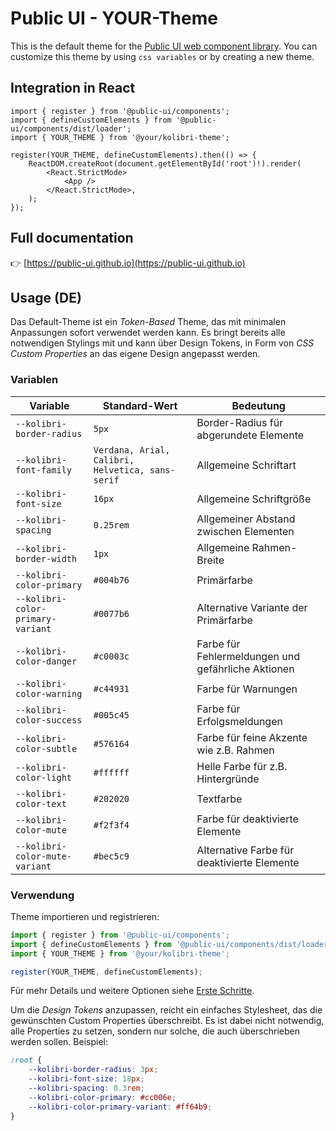 # Public UI - YOUR-Theme

This is the default theme for the [Public UI web component library](https://public-ui.github.io). You can customize this theme by using `css variables` or by creating a new theme.

## Integration in React

```tsx
import { register } from '@public-ui/components';
import { defineCustomElements } from '@public-ui/components/dist/loader';
import { YOUR_THEME } from '@your/kolibri-theme';

register(YOUR_THEME, defineCustomElements).then(() => {
	ReactDOM.createRoot(document.getElementById('root')!).render(
		<React.StrictMode>
			<App />
		</React.StrictMode>,
	);
});
```

## Full documentation

👉 [https://public-ui.github.io](https://public-ui.github.io)

## Usage (DE)

Das Default-Theme ist ein _Token-Based_ Theme, das mit minimalen Anpassungen sofort verwendet werden kann. Es bringt bereits alle notwendigen Stylings mit und kann
über Design Tokens, in Form von _CSS Custom Properties_ an das eigene Design angepasst werden.

### Variablen

| Variable                          | Standard-Wert                                    | Bedeutung                                          |
| --------------------------------- | ------------------------------------------------ | -------------------------------------------------- |
| `--kolibri-border-radius`         | `5px`                                            | Border-Radius für abgerundete Elemente             |
| `--kolibri-font-family`           | `Verdana, Arial, Calibri, Helvetica, sans-serif` | Allgemeine Schriftart                              |
| `--kolibri-font-size`             | `16px`                                           | Allgemeine Schriftgröße                            |
| `--kolibri-spacing`               | `0.25rem`                                        | Allgemeiner Abstand zwischen Elementen             |
| `--kolibri-border-width`          | `1px`                                            | Allgemeine Rahmen-Breite                           |
| `--kolibri-color-primary`         | `#004b76`                                        | Primärfarbe                                        |
| `--kolibri-color-primary-variant` | `#0077b6`                                        | Alternative Variante der Primärfarbe               |
| `--kolibri-color-danger`          | `#c0003c`                                        | Farbe für Fehlermeldungen und gefährliche Aktionen |
| `--kolibri-color-warning`         | `#c44931`                                        | Farbe für Warnungen                                |
| `--kolibri-color-success`         | `#005c45`                                        | Farbe für Erfolgsmeldungen                         |
| `--kolibri-color-subtle`          | `#576164`                                        | Farbe für feine Akzente wie z.B. Rahmen            |
| `--kolibri-color-light`           | `#ffffff`                                        | Helle Farbe für z.B. Hintergründe                  |
| `--kolibri-color-text`            | `#202020`                                        | Textfarbe                                          |
| `--kolibri-color-mute`            | `#f2f3f4`                                        | Farbe für deaktivierte Elemente                    |
| `--kolibri-color-mute-variant`    | `#bec5c9`                                        | Alternative Farbe für deaktivierte Elemente        |

### Verwendung

Theme importieren und registrieren:

```js
import { register } from '@public-ui/components';
import { defineCustomElements } from '@public-ui/components/dist/loader';
import { YOUR_THEME } from '@your/kolibri-theme';

register(YOUR_THEME, defineCustomElements);
```

Für mehr Details und weitere Optionen siehe [Erste Schritte](https://public-ui.github.io/docs/get-started/first-steps#einbinden-in-ein-bestehendes-projekt).

Um die _Design Tokens_ anzupassen, reicht ein einfaches Stylesheet, das die gewünschten Custom Properties überschreibt. Es ist dabei nicht notwendig, alle Properties zu setzen, sondern nur solche, die auch überschrieben werden sollen. Beispiel:

```css
:root {
	--kolibri-border-radius: 3px;
	--kolibri-font-size: 18px;
	--kolibri-spacing: 0.3rem;
	--kolibri-color-primary: #cc006e;
	--kolibri-color-primary-variant: #ff64b9;
}
```

